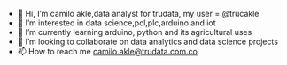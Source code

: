 - 👋 Hi, I’m camilo akle,data analyst for trudata, my user = @trucakle
- 👀 I’m interested in data science,pcl,plc,arduino and iot 
- 🌱 I’m currently learning arduino, python and its agricultural uses
- 💞️ I’m looking to collaborate on data analytics and data science projects
- 📫 How to reach me camilo.akle@trudata.com.co

<!---
trucakle/trucakle is a ✨ special ✨ repository because its `README.md` (this file) appears on your GitHub profile.
You can click the Preview link to take a look at your changes.
--->
